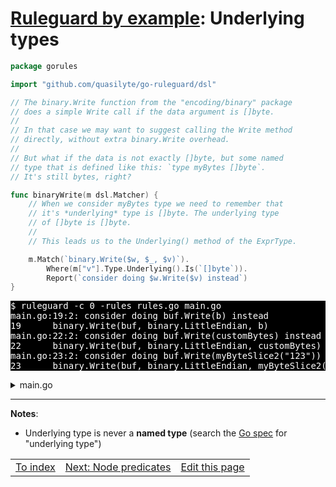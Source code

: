 # [Ruleguard by example](https://go-ruleguard.github.io/by-example/): Underlying types

```go
package gorules

import "github.com/quasilyte/go-ruleguard/dsl"

// The binary.Write function from the "encoding/binary" package
// does a simple Write call if the data argument is []byte.
//
// In that case we may want to suggest calling the Write method
// directly, without extra binary.Write overhead.
//
// But what if the data is not exactly []byte, but some named
// type that is defined like this: `type myBytes []byte`.
// It's still bytes, right?

func binaryWrite(m dsl.Matcher) {
	// When we consider myBytes type we need to remember that
	// it's *underlying* type is []byte. The underlying type
	// of []byte is []byte.
	//
	// This leads us to the Underlying() method of the ExprType.

	m.Match(`binary.Write($w, $_, $v)`).
		Where(m["v"].Type.Underlying().Is(`[]byte`)).
		Report(`consider doing $w.Write($v) instead`)
}
```

<pre style="color: white; background-color: black">
$ ruleguard -c 0 -rules rules.go main.go
main.go:19:2: consider doing buf.Write(b) instead
19		binary.Write(buf, binary.LittleEndian, b)
main.go:22:2: consider doing buf.Write(customBytes) instead
22		binary.Write(buf, binary.LittleEndian, customBytes)
main.go:23:2: consider doing buf.Write(myByteSlice2("123")) instead
23		binary.Write(buf, binary.LittleEndian, myByteSlice2("123"))
</pre>

<details><summary>main.go</summary>

```go
package main

import (
	"bytes"
	"encoding/binary"
)

// myByteSlice underlying type is []byte
type myByteSlice []byte

// myByteSlice2 underlying type is still []byte.
type myByteSlice2 myByteSlice

func main() {
	var b []byte
	var customBytes myByteSlice
	buf := &bytes.Buffer{}

	binary.Write(buf, binary.LittleEndian, b)

	// These 2 lines will not give any warnings if we don't use Underlying().
	binary.Write(buf, binary.LittleEndian, customBytes)
	binary.Write(buf, binary.LittleEndian, myByteSlice2("123"))

	binary.Write(buf, binary.LittleEndian, 14) // OK: not []byte
}
```

</details>

<hr>

**Notes**:

* Underlying type is never a **named type** (search the [Go spec](https://golang.org/ref/spec#Types) for "underlying type")

<table><tr>
<td><a href="index">To index</a></td>
<td><a href="node-predicates">Next: Node predicates</a></td>
<td><a href="https://github.com/go-ruleguard/go-ruleguard.github.io/edit/master/by-example/underlying-types.md">Edit this page</a></td>
</tr></table>

